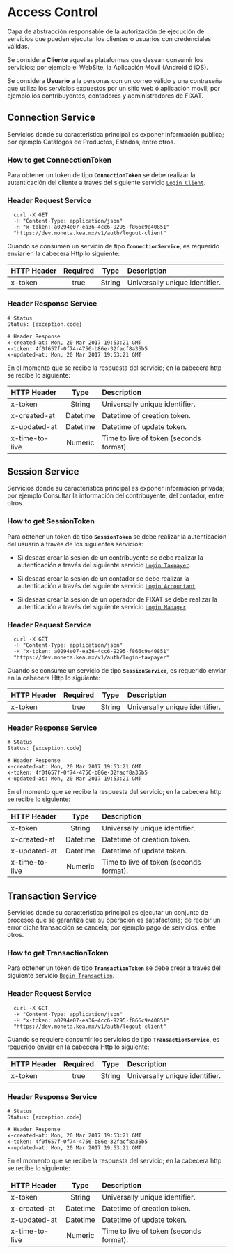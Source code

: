 # Access Control

Capa de abstracción responsable de la autorización de ejecución de servicios que pueden ejecutar los clientes o usuarios con credenciales válidas.

Se considera **Cliente** aquellas plataformas que desean consumir los servicios; por ejemplo el WebSite, la Aplicación Movil (Android ó iOS).

Se considera **Usuario** a la personas con un correo válido y una contraseña que utiliza los servicios expuestos por un sitio web ó aplicación movil; por ejemplo los contribuyentes, contadores y administradores de FIXAT. 

## Connection Service ##
Servicios donde su caracteristica principal es exponer información publica; por ejemplo Catálogos de Productos, Estados, entre otros.

### How to get ConnecctionToken
Para obtener un token de tipo **`ConnectionToken`** se debe realizar la autenticación del cliente a través del siguiente servicio [`Login Client`](#login-client).

### Header Request Service

```shell
  curl -X GET 
  -H "Content-Type: application/json" 
  -H "x-token: a0294e07-ea36-4cc6-9295-f866c9e40851"
  "https://dev.moneta.kea.mx/v1/auth/logout-client"
```

Cuando se consumen un servicio de tipo **`ConnectionService`**, es requerido enviar en la cabecera Http lo siguiente:

HTTP Header | Required | Type | Description
:--------- | :---------: | :---------: | :-----------
x-token | true | String | Universally unique identifier.

### Header Response Service

```text
# Status
Status: {exception.code}

# Header Response
x-created-at: Mon, 20 Mar 2017 19:53:21 GMT
x-token: 4f0f657f-0f74-4756-b86e-32facf8a35b5
x-updated-at: Mon, 20 Mar 2017 19:53:21 GMT
```

En el momento que se recibe la respuesta del servicio; en la cabecera http se recibe lo siguiente:

HTTP Header | Type | Description
:--------- | :---------: | :-----------
x-token | String | Universally unique identifier.
x-created-at | Datetime | Datetime of creation token.
x-updated-at | Datetime | Datetime of update token.
x-time-to-live | Numeric | Time to live of token (seconds format).

## Session Service ##

Servicios donde su caracteristica principal es exponer información privada; por ejemplo Consultar la información del contribuyente, del contador, entre otros.

### How to get SessionToken
Para obtener un token de tipo **`SessionToken`** se debe realizar la autenticación del usuario a través de los siguientes servicios:

* Si deseas crear la sesión de un contribuyente se debe realizar la autenticación a través del siguiente servicio [`Login Taxpayer`](#login-taxpayer).

* Si deseas crear la sesión de un contador se debe realizar la autenticación a través del siguiente servicio [`Login Accountant`](#login-accountant).

* Si deseas crear la sesión de un operador de FIXAT se debe realizar la autenticación a través del siguiente servicio [`Login Manager`](#login-manager).

### Header Request Service

```shell
  curl -X GET 
  -H "Content-Type: application/json" 
  -H "x-token: a0294e07-ea36-4cc6-9295-f866c9e40851"
  "https://dev.moneta.kea.mx/v1/auth/login-taxpayer"
```

Cuando se consume un servicio de tipo **`SessionService`**, es requerido enviar en la cabecera Http lo siguiente:

HTTP Header | Required | Type | Description
:--------- | :---------: | :---------: | :-----------
x-token | true | String | Universally unique identifier.

### Header Response Service

```text
# Status
Status: {exception.code}

# Header Response
x-created-at: Mon, 20 Mar 2017 19:53:21 GMT
x-token: 4f0f657f-0f74-4756-b86e-32facf8a35b5
x-updated-at: Mon, 20 Mar 2017 19:53:21 GMT
```

En el momento que se recibe la respuesta del servicio; en la cabecera http se recibe lo siguiente:

HTTP Header | Type | Description
:--------- | :---------: | :-----------
x-token | String | Universally unique identifier.
x-created-at | Datetime | Datetime of creation token.
x-updated-at | Datetime | Datetime of update token.
x-time-to-live | Numeric | Time to live of token (seconds format).

## Transaction Service ##

Servicios donde su caracteristica principal es ejecutar un conjunto de procesos que se garantiza que su operación es satisfactoria; de recibir un error dicha transacción se cancela; por ejemplo pago de servicios, entre otros.

### How to get TransactionToken
Para obtener un token de tipo **`TransactionToken`** se debe crear a través del siguiente servicio [`Begin Transaction`](#begin-transaction).

### Header Request Service

```shell
  curl -X GET 
  -H "Content-Type: application/json" 
  -H "x-token: a0294e07-ea36-4cc6-9295-f866c9e40851"
  "https://dev.moneta.kea.mx/v1/auth/logout-client"
```

Cuando se requiere consumir los servicios de tipo **`TransactionService`**, es requerido enviar en la cabecera Http lo siguiente:

HTTP Header | Required | Type | Description
:--------- | :---------: | :---------: | :-----------
x-token | true | String | Universally unique identifier.

### Header Response Service

```text
# Status
Status: {exception.code}

# Header Response
x-created-at: Mon, 20 Mar 2017 19:53:21 GMT
x-token: 4f0f657f-0f74-4756-b86e-32facf8a35b5
x-updated-at: Mon, 20 Mar 2017 19:53:21 GMT
```

En el momento que se recibe la respuesta del servicio; en la cabecera http se recibe lo siguiente:

HTTP Header | Type | Description
:--------- | :---------: | :-----------
x-token | String | Universally unique identifier.
x-created-at | Datetime | Datetime of creation token.
x-updated-at | Datetime | Datetime of update token.
x-time-to-live | Numeric | Time to live of token (seconds format).